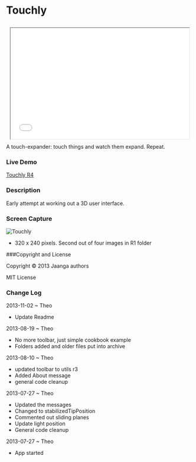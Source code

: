 Touchly
=======
<iframe src=touchly/r4/touchly.html width=96% height=300px style=margin:2% ></iframe>
A touch-expander: touch things and watch them expand. Repeat.


### Live Demo

[Touchly R4](http://jaanga.github.io/gestification/cookbook/touchly/r4/touchly.html)


### Description
Early attempt at working out a 3D user interface.

### Screen Capture

![Touchly](http://jaanga.github.io/gestification/cookbook/touchly/r4/touchly-screen-grab-320x240.png)

* 320 x 240 pixels. Second out of four images in R1 folder

###Copyright and License

Copyright &copy; 2013 Jaanga authors

MIT License

### Change Log

2013-11-02 ~ Theo

* Update Readme

2013-08-19 ~ Theo

* No more toolbar, just simple cookbook example
* Folders added and older files put into archive

2013-08-10 ~ Theo

* updated toolbar to utils r3
* Added About message
* general code cleanup

2013-07-27 ~ Theo

* Updated the messages
* Changed to stabilizedTipPosition
* Commented out sliding planes
* Update light position
* General code cleanup

2013-07-27 ~ Theo

* App started


